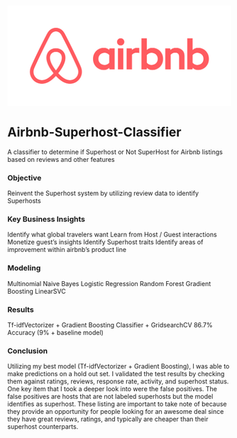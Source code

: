 ![Airbnb](images/airbnblogo.png)


# Airbnb-Superhost-Classifier
A classifier to determine if Superhost or Not SuperHost for Airbnb listings based on reviews and other features


### Objective

Reinvent the Superhost system by utilizing review data to identify Superhosts


### Key Business Insights
 
Identify what global travelers want
Learn from Host / Guest interactions
Monetize guest’s insights
Identify Superhost traits
Identify areas of improvement within airbnb’s product line


### Modeling

Multinomial Naive Bayes
Logistic Regression
Random Forest
Gradient Boosting
LinearSVC


### Results

Tf-idfVectorizer + Gradient Boosting Classifier + GridsearchCV 
86.7% Accuracy (9% + baseline model)



### Conclusion

Utilizing my best model (Tf-idfVectorizer + Gradient Boosting), I was able to make predictions on a hold out set. I validated the test results by checking them against ratings, reviews, response rate, activity, and superhost status. One key item that I took a deeper look into were the false positives. The false positives are hosts that are not labeled superhosts but the model identifies as superhost. These listing are important to take note of because they provide an opportunity for people looking for an awesome deal since they have great reviews, ratings, and typically are cheaper than their superhost counterparts. 

